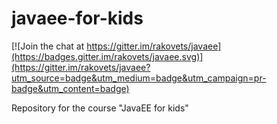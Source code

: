 # javaee-for-kids

[![Join the chat at https://gitter.im/rakovets/javaee](https://badges.gitter.im/rakovets/javaee.svg)](https://gitter.im/rakovets/javaee?utm_source=badge&utm_medium=badge&utm_campaign=pr-badge&utm_content=badge)

Repository for the course "JavaEE for kids"
